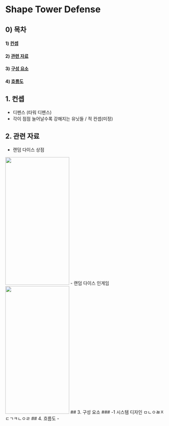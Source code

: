 # Shape Tower Defense

## 0) 목차
#### 1) [컨셉](#컨셉)
#### 2) [관련 자료](#관련_자료)
#### 3) [구성 요소](#구성_요소)
#### 4) [흐름도](#흐름도)

## 1. 컨셉
- 디펜스 (타워 디펜스)
- 각이 점점 늘어날수록 강해지는 유닛들 / 적 컨셉(미정)
## 2. 관련 자료
- 랜덤 다이스 상점
<image controls width="200" height="400" img src="./이미지/store_scene.jpg">
- 랜덤 다이스 인게임
<image controls width="200" height="400" img src="./이미지/battle_scene.png">
## 3. 구성 요소
### -1 시스템 디자인
  ㅁㄴㅇㄼㅈㄷㄱㅋㄴㅇㄹ
## 4. 흐름도
- 
